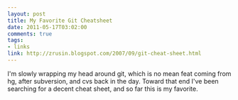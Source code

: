 ```yaml
--- 
layout: post
title: My Favorite Git Cheatsheet
date: 2011-05-17T03:02:00
comments: true
tags:
- links
link: http://zrusin.blogspot.com/2007/09/git-cheat-sheet.html
---
```

I'm slowly wrapping my head around git, which is no mean feat coming from hg, after subversion, and cvs back in the day. Toward that end I've been searching for a decent cheat sheet, and so far this is my favorite.
